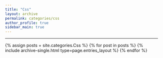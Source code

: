 ```yaml
---
title: "Css"
layout: archive
permalink: categories/css
author_profile: true
sidebar_main: true
---
```


***

{% assign posts = site.categories.Css %}
{% for post in posts %} {% include archive-single.html type=page.entries_layout %} {% endfor %}
